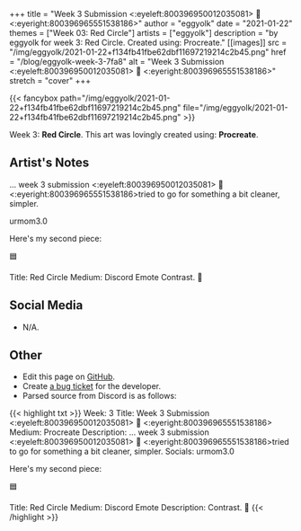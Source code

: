 +++
title =       "Week 3 Submission <:eyeleft:800396950012035081> 👄 <:eyeright:800396965551538186>"
author =      "eggyolk"
date =        "2021-01-22"
themes =      ["Week 03: Red Circle"]
artists =     ["eggyolk"]
description = "by eggyolk for week 3: Red Circle. Created using: Procreate."
[[images]]
              src = "/img/eggyolk/2021-01-22+f134fb41fbe62dbf11697219214c2b45.png"
              href = "/blog/eggyolk-week-3-7fa8"
              alt = "Week 3 Submission <:eyeleft:800396950012035081> 👄 <:eyeright:800396965551538186>"
              stretch = "cover"
+++


{{< fancybox path="/img/eggyolk/2021-01-22+f134fb41fbe62dbf11697219214c2b45.png" file="/img/eggyolk/2021-01-22+f134fb41fbe62dbf11697219214c2b45.png" >}}


Week 3: **Red Circle**. This art was lovingly created using: **Procreate**.

## Artist's Notes

... week 3 submission <:eyeleft:800396950012035081> 👄 <:eyeright:800396965551538186>tried to go for something a bit cleaner, simpler. 

urmom3.0

Here's my second piece: 

🟦 

Title: Red Circle
Medium: Discord Emote
Contrast. 🙏

## Social Media

- N/A.

## Other

- Edit this page on [GitHub](https://github.com/teaminkling/web-refresh/edit/main/blog/content/blog/eggyolk-week-3-7fa8.md).
- Create [a bug ticket](https://github.com/teaminkling/web-refresh/issues/new?assignees=&labels=bug&template=problem-report.md&title=) for the developer.
- Parsed source from Discord is as follows:

{{< highlight txt >}}
Week: 3 
Title: Week 3 Submission <:eyeleft:800396950012035081> 👄 <:eyeright:800396965551538186> 
Medium: Procreate
Description: ... week 3 submission <:eyeleft:800396950012035081> 👄 <:eyeright:800396965551538186>tried to go for something a bit cleaner, simpler. 
Socials: urmom3.0

Here's my second piece: 

🟦 

Title: Red Circle
Medium: Discord Emote
Description: Contrast. 🙏
{{< /highlight >}}